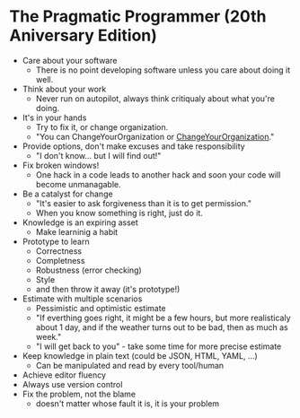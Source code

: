 # The Pragmatic Programmer (20th Aniversary Edition)

- Care about your software
  - There is no point developing software unless you care about doing it well.
- Think about your work
  - Never run on autopilot, always think critiqualy about what you're doing.
- It's in your hands
  - Try to fix it, or change organization.
  - "You can ChangeYourOrganization or [ChangeYourOrganization](https://wiki.c2.com/?ChangeYourOrganization)."
- Provide options, don't make excuses and take responsibility
  - "I don't know... but I will find out!"
- Fix broken windows!
  - One hack in a code leads to another hack and soon your code will become unmanagable.
- Be a catalyst for change
  - "It's easier to ask forgiveness than it is to get permission."
  - When you know something is right, just do it.
- Knowledge is an expiring asset
  - Make learninig a habit
- Prototype to learn
  - Correctness
  - Completness
  - Robustness (error checking)
  - Style
  - and then throw it away (it's prototype!)
- Estimate with multiple scenarios
  - Pessimistic and optimistic estimate
  - "If everthing goes right, it might be a few hours, but more realisticaly about 1 day, and if the weather turns out to be bad, then as much as week."
  - "I will get back to you" - take some time for more precise estimate
- Keep knowledge in plain text (could be JSON, HTML, YAML, ...)
  - Can be manipulated and read by every tool/human
- Achieve editor fluency
- Always use version control
- Fix the problem, not the blame
  - doesn't matter whose fault it is, it is your problem




